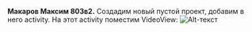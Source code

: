 **Макаров Максим 803в2.**
Создадим новый пустой проект, добавим в него activity. На этот activity поместим VideoView:
![Alt-текст](https://drive.google.com/file/d/1LIIZjy15qhkB31nI44edeBVyghbqvpmi/view?usp=sharing "1st")